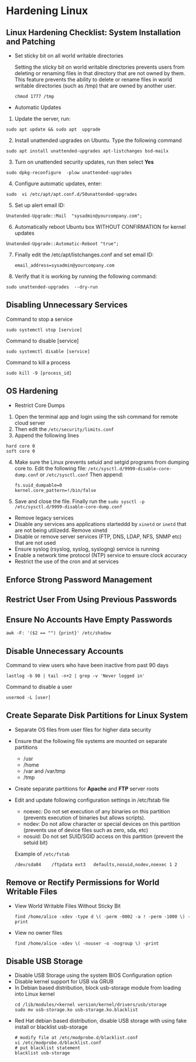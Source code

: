 # Hardening Linux

## Linux Hardening Checklist: System Installation and  Patching

- Set sticky bit on all world writable directories

  Setting the sticky bit on world writable directories prevents users from
  deleting or renaming files in that directory that are not owned by them. This
  feature prevents the ability to delete or rename files in world writable
  directories (such as /tmp) that are owned by another user.

  ```
  chmod 1777 /tmp
  ```
- Automatic Updates

1. Update the server, run:
  ```
  sudo apt update && sudo apt  upgrade
  ```
2. Install unattended upgrades on Ubuntu.  Type the following command
  ```
  sudo apt install unattended-upgrades apt-listchanges bsd-mailx
  ```
3. Turn on unattended  security updates, run then select **Yes**
  ```
  sudo dpkg-reconfigure  -plow unattended-upgrades
  ```
4. Configure automatic updates, enter:
  ```
  sudo  vi /etc/apt/apt.conf.d/50unattended-upgrades
  ```
5. Set up  alert email ID:
  ```
  Unatended-Upgrade::Mail  "sysadmin@yourcompany.com";
  ```
6. Automatically reboot Ubuntu box  WITHOUT CONFIRMATION  for kernel updates
  ```
  Unatended-Upgrade::Automatic-Reboot "true";
  ```
7. Finally edit the /etc/apt/listchanges.conf and set email  ID:
   ```
   email_address=sysadmin@yourcompany.com
   ```
8. Verify that it is working  by running the following command:
  ```
  sudo unattended-upgrades  --dry-run
  ```

## Disabling Unnecessary Services

Command to stop a service
  ```
  sudo systemctl stop [service]
  ```

Command to disable [service]
  ```
  sudo systemctl disable [service]
  ```

Command to kill a process
  ```
  sudo kill -9 [process_id]
  ```

## OS Hardening

- Restrict Core Dumps

1. Open the terminal app and login using the ssh command for remote cloud server
2. Then edit the `/etc/security/limits.conf`
3. Append the following lines
  ```
  hard core 0
  soft core 0
  ```
4. Make sure the Linux prevents setuid and setgid programs from dumping core to.
   Edit the following file: `/etc/sysctl.d/9999-disable-core-dump.conf` or
   `/etc/sysctl.conf` Then append:
   ```
   fs.suid_dumpable=0
   kernel.core_pattern=!/bin/false
   ```
5. Save and close the file. Finally run the `sudo sysctl -p /etc/sysctl.d/9999-disable-core-dump.conf`

- Remove legacy services
- Disable any services ans applications starteddd by `xinetd` or `inetd` that
  are not being utilizedd. Remove xinetd
- Disable or remove server services (FTP, DNS, LDAP, NFS, SNMP etc) that are not
  used
- Ensure syslog (rsyslog, syslog, syslogng) service is running
- Enable a network time protocol (NTP) service to ensure clock accuracy
- Restrict the use of the cron and at services

## Enforce Strong Password Management
## Restrict User From Using Previous Passwords
## Ensure No Accounts Have Empty Passwords
  ```
  awk -F: '($2 == "") {print}' /etc/shadow
  ```
## Disable Unnecessary Accounts
  Command to view users who have been inactive from past 90 days
  ```
  lastlog -b 90 | tail -n+2 | grep -v 'Never logged in'
  ```

  Command to disable a user
  ```
  usermod -L [user]
  ```

## Create Separate Disk Partitions for Linux System
- Separate OS files from user files for higher data security
- Ensure that the following file systems are mounted on separate partitions
  - /usr
  - /home
  - /var and /var/tmp
  - /tmp
- Create separate partitions for **Apache** and **FTP** server roots
- Edit and update following configuration settings in /etc/fstab file
  - noexec: Do not set execution of any binaries on this partition (prevents
    execution of binaries but allows scripts).
  - nodev: Do not allow character or special devices on this partition (prevents
    use of device files such as zero, sda, etc)
  - nosuid: Do not set SUID/SGID access on this partition (prevent the setuid bit)

  Example of `/etc/fstab`

  ```
  /dev/sda04    /ftpdata ext3   defaults,nosuid,nodev,noexec 1 2
  ```
## Remove or Rectify Permissions for World Writable Files
- View World Writable Files Without Sticky Bit
  ```
  find /home/alice -xdev -type d \( -perm -0002 -a ! -perm -1000 \) -print
  ```
- View no owner files
  ```
  find /home/alice -xdev \( -nouser -o -nogroup \) -print
  ```

## Disable USB Storage
- Disable USB Storage using the system BIOS Configuration option
- Disable kernel support for USB via GRUB
- In Debian based distribution, block usb-storage module from loading into Linux
  kernel
  ```
  cd /lib/modules/<kernel version/kernel/drivers/usb/storage
  sudo mv usb-storage.ko usb-storage.ko.blacklist
  ```
- Red Hat debian based distribution, disable USB storage with using fake install
  or blacklist usb-storage
  ```
  # modify file at /etc/modprobe.d/blacklist.conf
  vi /etc/modprobe.d/blacklist.conf
  # put blacklist statement
  blacklist usb-storage
  ```
